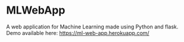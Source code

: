 # MLWebApp
A web application for Machine Learning made using Python and flask.
Demo available here: https://ml-web-app.herokuapp.com/